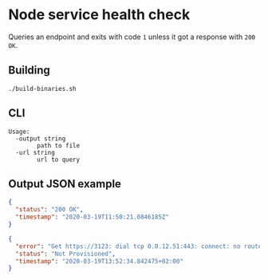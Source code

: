 # Node service health check

Queries an endpoint and exits with code `1` unless it got a response with `200 OK`.

## Building

`./build-binaries.sh`

## CLI

```
Usage:
  -output string
    	path to file
  -url string
    	url to query
```

## Output JSON example

```json
{
  "status": "200 OK",
  "timestamp": "2020-03-19T11:50:21.0846185Z"
}
```

```json
{
  "error": "Get https://3123: dial tcp 0.0.12.51:443: connect: no route to host",
  "status": "Not Provisioned",
  "timestamp": "2020-03-19T13:52:34.842475+02:00"
}
```